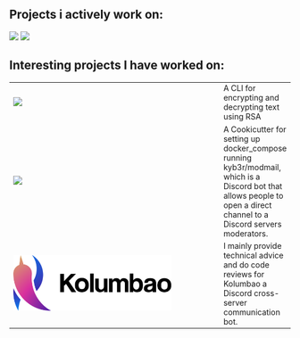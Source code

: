 ## Projects i actively work on:
<a href="https://github.com/laundmo/multiton"><img src="https://gh-card.dev/repos/laundmo/multiton.svg"></a>
<a href="https://github.com/laundmo/packpng"><img src="https://gh-card.dev/repos/laundmo/packpng.svg"></a>

## Interesting projects I have worked on:

<table>
  <tr>
    <td width="470px"><a href="https://github.com/laundmo/RSA-message-encrypt"><img src="https://gh-card.dev/repos/laundmo/RSA-message-encrypt.svg"></a></td>
    <td> A CLI for encrypting and decrypting text using RSA </td>
  </tr>
    <tr>
    <td><a href="https://github.com/laundmo/modmail_docker"><img src="https://gh-card.dev/repos/laundmo/modmail_docker.svg"></a></td>
    <td>A Cookicutter for setting up docker_compose running kyb3r/modmail, which is a Discord bot that allows people to open a direct channel to a Discord servers moderators.</td>
  </tr>
   </tr>
    <tr>
    <td><a href="https://kolumbao.com/"><img height="100px" src="https://github.com/Kolumbao/kolumbao.github.io/raw/master/img/logo_nom.png"></a></td>
    <td>I mainly provide technical advice and do code reviews for Kolumbao a Discord cross-server communication bot.</td>
  </tr>
</table>
